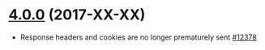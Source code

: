 # [4.0.0](https://github.com/phalcon/cphalcon/releases/tag/v4.0.0) (2017-XX-XX)
- Response headers and cookies are no longer prematurely sent [#12378](https://github.com/phalcon/cphalcon/pull/12378)
